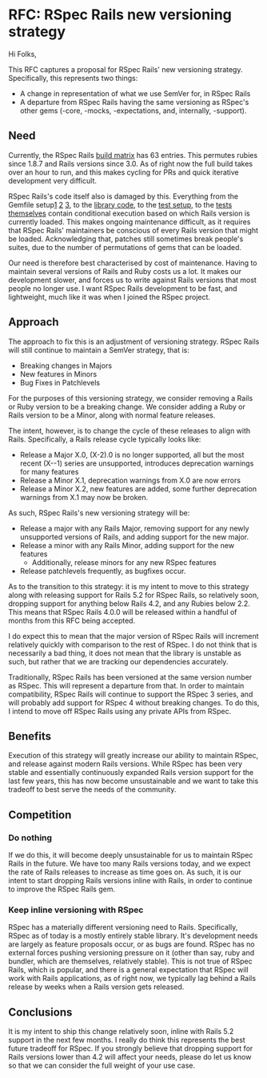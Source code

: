 # RFC: RSpec Rails new versioning strategy

Hi Folks,

This RFC captures a proposal for RSpec Rails' new versioning strategy. Specifically, this represents two things:
* A change in representation of what we use SemVer for, in RSpec Rails
* A departure from RSpec Rails having the same versioning as RSpec's other gems (-core, -mocks, -expectations, and, internally, -support).

## Need

Currently, the RSpec Rails [build matrix](https://travis-ci.org/rspec/rspec-rails)
has 63 entries. This permutes rubies since 1.8.7 and Rails versions since 3.0.
As of right now the full build takes over an hour to run, and this makes cycling
for PRs and quick iterative development very difficult.

RSpec Rails's code itself also is damaged by this. Everything from the Gemfile
setup[1](https://github.com/rspec/rspec-rails/blob/1d2935861c89246236b46f77de753cda5ea67d61/Gemfile)
[2](https://github.com/rspec/rspec-rails/blob/1d2935861c89246236b46f77de753cda5ea67d61/Gemfile-rails-dependencies)
[3](https://github.com/rspec/rspec-rails/blob/1d2935861c89246236b46f77de753cda5ea67d61/Gemfile-rspec-dependencies),
to the [library code](https://github.com/rspec/rspec-rails/blob/1d2935861c89246236b46f77de753cda5ea67d61/lib/rspec/rails/configuration.rb#L128-L143),
to the [test setup](https://github.com/rspec/rspec-rails/blob/1d2935861c89246236b46f77de753cda5ea67d61/Rakefile#L29-L53),
to the [tests themselves](https://github.com/rspec/rspec-rails/blob/1d2935861c89246236b46f77de753cda5ea67d61/spec/rspec/rails/example/job_example_group_spec.rb)
contain conditional execution based on which Rails version is currently loaded.
This makes ongoing maintenance difficult, as it requires that RSpec Rails'
maintainers be conscious of every Rails version that might be loaded.
Acknowledging that, patches still sometimes break people's suites, due to the
number of permutations of gems that can be loaded.

Our need is therefore best characterised by cost of maintenance. Having to
maintain several versions of Rails and Ruby costs us a lot. It makes our
development slower, and forces us to write against Rails versions that most
people no longer use. I want RSpec Rails development to be fast, and
lightweight, much like it was when I joined the RSpec project.

## Approach

The approach to fix this is an adjustment of versioning strategy. RSpec Rails
will still continue to maintain a SemVer strategy, that is:

* Breaking changes in Majors
* New features in Minors
* Bug Fixes in Patchlevels

For the purposes of this versioning strategy, we consider removing a Rails or
Ruby version to be a breaking change. We consider adding a Ruby or Rails version
to be a Minor, along with normal feature releases.

The intent, however, is to change the cycle of these releases to align with
Rails. Specifically, a Rails release cycle typically looks like:

* Release a Major X.0, (X-2).0 is no longer supported, all but the most recent
  (X--1) series are unsupported, introduces deprecation warnings for many
  features
* Release a Minor X.1, deprecation warnings from X.0 are now errors
* Release a Minor X.2, new features are added, some further deprecation warnings
  from X.1 may now be broken.

As such, RSpec Rails's new versioning strategy will be:

* Release a major with any Rails Major, removing support for any newly
  unsupported versions of Rails, and adding support for the new major.
* Release a minor with any Rails Minor, adding support for the new features
  * Additionally, release minors for any new RSpec features
*  Release patchlevels frequently, as bugfixes occur.

As to the transition to this strategy: it is my intent to move to this strategy
along with releasing support for Rails 5.2 for RSpec Rails, so relatively soon,
dropping support for anything below Rails 4.2, and any Rubies below 2.2. This
means that RSpec Rails 4.0.0 will be released within a handful of months from
this RFC being accepted.

I do expect this to mean that the major version of RSpec Rails will increment
relatively quickly with comparison to the rest of RSpec. I do not think that is
necessarily a bad thing, it does not mean that the library is unstable as such,
but rather that we are tracking our dependencies accurately.

Traditionally, RSpec Rails has been versioned at the same version number as
RSpec. This will represent a departure from that. In order to maintain
compatibility, RSpec Rails will continue to support the RSpec 3 series, and will
probably add support for RSpec 4 without breaking changes. To do this, I intend
to move off RSpec Rails using any private APIs from RSpec.

## Benefits

Execution of this strategy will greatly increase our ability to maintain RSpec,
and release against modern Rails versions. While RSpec has been very stable and
essentially continuously expanded Rails version support for the last few years,
this has now become unsustainable and we want to take this tradeoff to best
serve the needs of the community.

## Competition

### Do nothing

If we do this, it will become deeply unsustainable for us to maintain RSpec
Rails in the future. We have too many Rails versions today, and we expect the
rate of Rails releases to increase as time goes on. As such, it is our intent to
start dropping Rails versions inline with Rails, in order to continue to improve
the RSpec Rails gem.

### Keep inline versioning with RSpec

RSpec has a materially different versioning need to Rails. Specifically, RSpec
as of today is a mostly entirely stable library. It's development needs are
largely as feature proposals occur, or as bugs are found. RSpec has no external
forces pushing versioning pressure on it (other than say, ruby and bundler,
which are themselves, relatively stable). This is not true of RSpec Rails, which
is popular, and there is a general expectation that RSpec will work with Rails
applications, as of right now, we typically lag behind a Rails release by weeks
when a Rails version gets released.

## Conclusions

It is my intent to ship this change relatively soon, inline with Rails 5.2
support in the next few months. I really do think this represents the best
future tradeoff for RSpec. If you strongly believe that dropping support for
Rails versions lower than 4.2 will affect your needs, please do let us know so
that we can consider the full weight of your use case.
